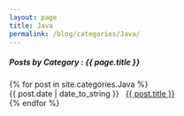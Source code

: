 ```yaml
---
layout: page
title: Java
permalink: /blog/categories/Java/
---
```


<h5> Posts by Category : {{ page.title }} </h5>

<div class="card">
{% for post in site.categories.Java %}
    <div class="category-posts"><span>{{ post.date | date_to_string }}</span> &nbsp; <a href="{{ post.url }}">{{ post.title }}</a></div>
{% endfor %}
</div>